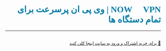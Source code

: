 <div dir="rtl">
 <h1><font color="#007EA7" face="Tahoma">NOW 🚀 VPN | وی پی ان پرسرعت برای تمام دستگاه ها</font></h1>
<hr />
<br />
<a href="https://now8vpn.com" target="_self">🔗  برای خرید اشتراک و ورود به سایت  اینجا کلی کنید</a>
</div>
